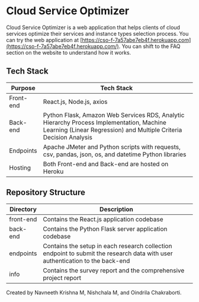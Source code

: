 # Cloud Service Optimizer
Cloud Service Optimizer is a web application that helps clients of cloud services optimize their services and instance types selection process.
You can try the web application at [https://cso-f-7a57abe7eb4f.herokuapp.com](https://cso-f-7a57abe7eb4f.herokuapp.com/).
You can shift to the FAQ section on the website to understand how it works.

## Tech Stack
| Purpose | Tech Stack |
| ----------- | ----------- |
| Front-end  | React.js, Node.js, axios |
| Back-end   | Python Flask, Amazon Web Services RDS, Analytic Hierarchy Process Implementation, Machine Learning (Linear Regression) and Multiple Criteria Decision Analysis |
| Endpoints  | Apache JMeter and Python scripts with requests, csv, pandas, json, os, and datetime Python libraries |
| Hosting    | Both Front-end and Back-end are hosted on Heroku |

## Repository Structure
| Directory | Description |
| ----------- | ----------- |
| front-end  | Contains the React.js application codebase |
| back-end   | Contains the Python Flask server application codebase |
| endpoints  | Contains the setup in each research collection endpoint to submit the research data with user authentication to the back-end |
| info       | Contains the survey report and the comprehensive project report |

Created by Navneeth Krishna M, Nishchala M, and Oindrila Chakraborti.
